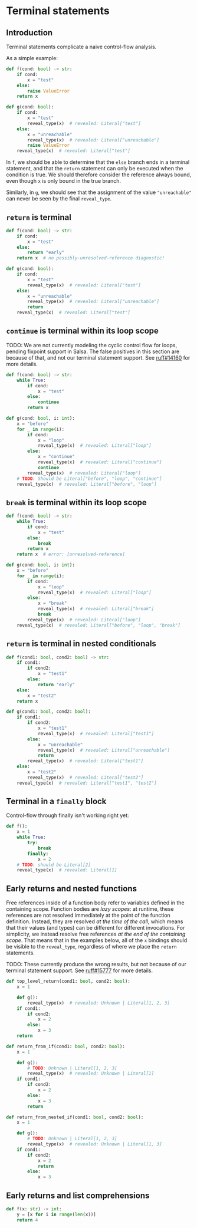 # Terminal statements

## Introduction

Terminal statements complicate a naive control-flow analysis.

As a simple example:

```py
def f(cond: bool) -> str:
    if cond:
        x = "test"
    else:
        raise ValueError
    return x

def g(cond: bool):
    if cond:
        x = "test"
        reveal_type(x)  # revealed: Literal["test"]
    else:
        x = "unreachable"
        reveal_type(x)  # revealed: Literal["unreachable"]
        raise ValueError
    reveal_type(x)  # revealed: Literal["test"]
```

In `f`, we should be able to determine that the `else` branch ends in a terminal statement, and that
the `return` statement can only be executed when the condition is true. We should therefore consider
the reference always bound, even though `x` is only bound in the true branch.

Similarly, in `g`, we should see that the assignment of the value `"unreachable"` can never be seen
by the final `reveal_type`.

## `return` is terminal

```py
def f(cond: bool) -> str:
    if cond:
        x = "test"
    else:
        return "early"
    return x  # no possibly-unresolved-reference diagnostic!

def g(cond: bool):
    if cond:
        x = "test"
        reveal_type(x)  # revealed: Literal["test"]
    else:
        x = "unreachable"
        reveal_type(x)  # revealed: Literal["unreachable"]
        return
    reveal_type(x)  # revealed: Literal["test"]
```

## `continue` is terminal within its loop scope

TODO: We are not currently modeling the cyclic control flow for loops, pending fixpoint support in
Salsa. The false positives in this section are because of that, and not our terminal statement
support. See [ruff#14160](https://github.com/astral-sh/ruff/issues/14160) for more details.

```py
def f(cond: bool) -> str:
    while True:
        if cond:
            x = "test"
        else:
            continue
        return x

def g(cond: bool, i: int):
    x = "before"
    for _ in range(i):
        if cond:
            x = "loop"
            reveal_type(x)  # revealed: Literal["loop"]
        else:
            x = "continue"
            reveal_type(x)  # revealed: Literal["continue"]
            continue
        reveal_type(x)  # revealed: Literal["loop"]
    # TODO: Should be Literal["before", "loop", "continue"]
    reveal_type(x)  # revealed: Literal["before", "loop"]
```

## `break` is terminal within its loop scope

```py
def f(cond: bool) -> str:
    while True:
        if cond:
            x = "test"
        else:
            break
        return x
    return x  # error: [unresolved-reference]

def g(cond: bool, i: int):
    x = "before"
    for _ in range(i):
        if cond:
            x = "loop"
            reveal_type(x)  # revealed: Literal["loop"]
        else:
            x = "break"
            reveal_type(x)  # revealed: Literal["break"]
            break
        reveal_type(x)  # revealed: Literal["loop"]
    reveal_type(x)  # revealed: Literal["before", "loop", "break"]
```

## `return` is terminal in nested conditionals

```py
def f(cond1: bool, cond2: bool) -> str:
    if cond1:
        if cond2:
            x = "test1"
        else:
            return "early"
    else:
        x = "test2"
    return x

def g(cond1: bool, cond2: bool):
    if cond1:
        if cond2:
            x = "test1"
            reveal_type(x)  # revealed: Literal["test1"]
        else:
            x = "unreachable"
            reveal_type(x)  # revealed: Literal["unreachable"]
            return
        reveal_type(x)  # revealed: Literal["test1"]
    else:
        x = "test2"
        reveal_type(x)  # revealed: Literal["test2"]
    reveal_type(x)  # revealed: Literal["test1", "test2"]
```

## Terminal in a `finally` block

Control-flow through finally isn't working right yet:

```py
def f():
    x = 1
    while True:
        try:
            break
        finally:
            x = 2
    # TODO: should be Literal[2]
    reveal_type(x)  # revealed: Literal[1]
```

## Early returns and nested functions

Free references inside of a function body refer to variables defined in the containing scope.
Function bodies are _lazy scopes_: at runtime, these references are not resolved immediately at the
point of the function definition. Instead, they are resolved _at the time of the call_, which means
that their values (and types) can be different for different invocations. For simplicity, we instead
resolve free references _at the end of the containing scope_. That means that in the examples below,
all of the `x` bindings should be visible to the `reveal_type`, regardless of where we place the
`return` statements.

TODO: These currently produce the wrong results, but not because of our terminal statement support.
See [ruff#15777](https://github.com/astral-sh/ruff/issues/15777) for more details.

```py
def top_level_return(cond1: bool, cond2: bool):
    x = 1

    def g():
        reveal_type(x)  # revealed: Unknown | Literal[1, 2, 3]
    if cond1:
        if cond2:
            x = 2
        else:
            x = 3
    return

def return_from_if(cond1: bool, cond2: bool):
    x = 1

    def g():
        # TODO: Unknown | Literal[1, 2, 3]
        reveal_type(x)  # revealed: Unknown | Literal[1]
    if cond1:
        if cond2:
            x = 2
        else:
            x = 3
        return

def return_from_nested_if(cond1: bool, cond2: bool):
    x = 1

    def g():
        # TODO: Unknown | Literal[1, 2, 3]
        reveal_type(x)  # revealed: Unknown | Literal[1, 3]
    if cond1:
        if cond2:
            x = 2
            return
        else:
            x = 3
```

## Early returns and list comprehensions

```py
def f(x: str) -> int:
    y = [x for i in range(len(x))]
    return 4
```
